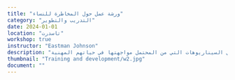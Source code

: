 ```yaml
---
title: "ورشة عمل حول المخاطرة للنساء"
category: "التدريب والتطوير"
date: 2024-01-01
location: "تاسدرت"
workshop: true
instructor: "Eastman Johnson"
description: "بشكل عام، تتحمل النساء أقل مخاطر من الرجال. وهذا يؤدي إلى نقص الفرص للنساء ويسهم في تعزيز عدم المساواة بين الجنسين بشكل عام. تتحدى هذه الورشة المشاركين للتفكير في الأسباب التي قد تجعل النساء يتحملون مخاطر أقل، كما توفر موارد تشجيع النساء على تحمل المزيد من المخاطر. في المرحلة النهائية للورشة، يكتسب المشاركون الممارسة والثقة في تحمل المخاطر في السيناريوهات التي من المحتمل مواجهتها في حياتهم المهنية."
thumbnail: "Training and development/w2.jpg"
document: ""
---
```

